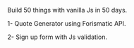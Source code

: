 Build 50 things with vanilla Js in 50 days.

1- Quote Generator using Forismatic API.

2- Sign up form with Js validation.